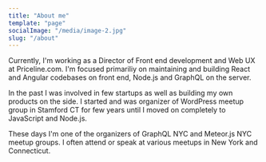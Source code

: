 ```yaml
---
title: "About me"
template: "page"
socialImage: "/media/image-2.jpg"
slug: "/about"
---
```


Currently, I'm working as a Director of Front end development and Web UX at Priceline.com. I'm focused primariliy on maintaining and building React and Angular codebases on front end, Node.js and GraphQL on the server.

In the past I was involved in few startups as well as building my own products on the side. I started and was organizer of WordPress meetup group in Stamford CT for few years until I moved on completely to JavaScript and Node.js.

These days I'm one of the organizers of GraphQL NYC and Meteor.js NYC meetup groups. I often attend or speak at various meetups in New York and Connecticut.
